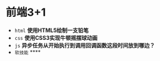 # 前端3+1
- `html` **使用HTML5绘制一支铅笔**
- `css` **使用CSS3实现牛顿摇摆球动画**
- `js` **异步任务从开始执行到调用回调函数这段时间放到哪边？**
- `软技能` ****

